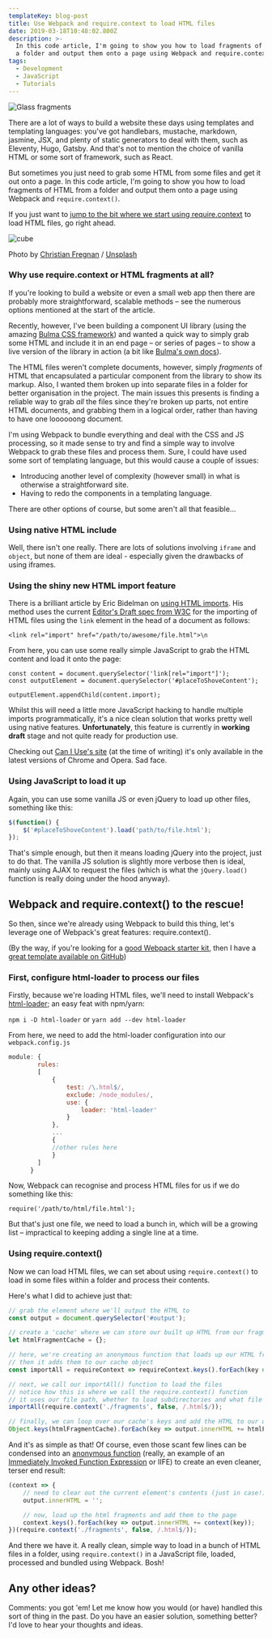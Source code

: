 ```yaml
---
templateKey: blog-post
title: Use Webpack and require.context to load HTML files
date: 2019-03-18T10:48:02.800Z
description: >-
  In this code article, I'm going to show you how to load fragments of HTML from
  a folder and output them onto a page using Webpack and require.context().
tags:
  - Development
  - JavaScript
  - Tutorials
---
```


![Glass fragments](/img/malcolm-lightbody-668615-unsplash-md.jpg)

There are a lot of ways to build a website these days using templates and templating languages: you've got handlebars, mustache, markdown, jasmine, JSX, and plenty of static generators to deal with them, such as Eleventy, Hugo, Gatsby. And that's not to mention the choice of vanilla HTML or some sort of framework, such as React.

But sometimes you just need to grab some HTML from some files and get it out onto a page. In this code article, I'm going to show you how to load fragments of HTML from a folder and output them onto a page using Webpack and `require.context()`.

If you just want to [jump to the bit where we start using require.context](#webpack-and-require-context-to-the-rescue) to load HTML files, go right ahead.

![cube](https://images.unsplash.com/photo-1529700215145-58542a1f36b6?ixlib=rb-1.2.1&q=80&fm=jpg&crop=entropy&cs=tinysrgb&w=1080&fit=max&ixid=eyJhcHBfaWQiOjExNzczfQ)

Photo by [Christian Fregnan](https://unsplash.com/@christianfregnan?utm_source=ghost&utm_medium=referral&utm_campaign=api-credit) / [Unsplash](https://unsplash.com/?utm_source=ghost&utm_medium=referral&utm_campaign=api-credit)

### Why use require.context or HTML fragments at all?

If you're looking to build a website or even a small web app then there are probably more straightforward, scalable methods – see the numerous options mentioned at the start of the article.

Recently, however, I've been building a component UI library (using the amazing [Bulma CSS framework](http://bulma.io/)) and wanted a quick way to simply grab some HTML and include it in an end page – or series of pages – to show a live version of the library in action (a bit like [Bulma's own docs](http://bulma.io/)).

The HTML files weren't complete documents, however, simply _fragments_ of HTML that encapsulated a particular component from the library to show its markup. Also, I wanted them broken up into separate files in a folder for better organisation in the project. The main issues this presents is finding a reliable way to grab _all_ the files since they're broken up parts, not entire HTML documents, and grabbing them in a logical order, rather than having to have one loooooong document.

I'm using Webpack to bundle everything and deal with the CSS and JS processing, so it made sense to try and find a simple way to involve Webpack to grab these files and process them. Sure, I could have used some sort of templating language, but this would cause a couple of issues:

*   Introducing another level of complexity (however small) in what is otherwise a straightforward site.
*   Having to redo the components in a templating language.

There are other options of course, but some aren't all that feasible...

### Using native HTML include

Well, there isn't one really. There are lots of solutions involving `iframe` and `object`, but none of them are ideal - especially given the drawbacks of using iframes.

### Using the shiny new HTML import feature

There is a brilliant article by Eric Bidelman on [using HTML imports](https://www.html5rocks.com/en/tutorials/webcomponents/imports/). His method uses the current [Editor's Draft spec from W3C](https://w3c.github.io/webcomponents/spec/imports/) for the importing of HTML files using the `link` element in the head of a document as follows:

```markup
<link rel="import" href="/path/to/awesome/file.html">\n
```

From here, you can use some really simple JavaScript to grab the HTML content and load it onto the page:

```markup
const content = document.querySelector('link[rel="import"]');
const outputElement = document.querySelector('#placeToShoveContent');

outputElement.appendChild(content.import);
```

Whilst this will need a little more JavaScript hacking to handle multiple imports programmatically, it's a nice clean solution that works pretty well using native features. **Unfortunately**, this feature is currently in **working draft** stage and not quite ready for production use.

Checking out [Can I Use's site](https://caniuse.com/#feat=imports) (at the time of writing) it's only available in the latest versions of Chrome and Opera. Sad face.

### Using JavaScript to load it up

Again, you can use some vanilla JS or even jQuery to load up other files, something like this:

```javascript
$(function() {
	$('#placeToShoveContent').load('path/to/file.html');
});
```

That's simple enough, but then it means loading jQuery into the project, just to do that. The vanilla JS solution is slightly more verbose then is ideal, mainly using AJAX to request the files (which is what the `jQuery.load()` function is really doing under the hood anyway).

<a name="webpack-and-require-context-to-the-rescue"></a>Webpack and require.context() to the rescue!
--------------------------------------------

So then, since we're already using Webpack to build this thing, let's leverage one of Webpack's great features: require.context().

(By the way, if you're looking for a [good Webpack starter kit](https://robkendal.co.uk/webpack-project-starter-kit/), then I have a [great template available on GitHub](https://github.com/bpk68/web-template))

### First, configure html-loader to process our files

Firstly, because we're loading HTML files, we'll need to install Webpack's [html-loader](https://webpack.js.org/loaders/html-loader/); an easy feat with npm/yarn:

`npm i -D html-loader` or `yarn add --dev html-loader`

From here, we need to add the html-loader configuration into our `webpack.config.js`

```javascript
module: {
        rules: 
        [
            {
                test: /\.html$/,
                exclude: /node_modules/,
                use: {
                    loader: 'html-loader'
                }
            },
            ...
            {
            //other rules here
            }
        ]
      }
```

Now, Webpack can recognise and process HTML files for us if we do something like this:

`require('/path/to/html/file.html');`

But that's just one file, we need to load a bunch in, which will be a growing list – impractical to keeping adding a single line at a time.

### Using require.context()

Now we can load HTML files, we can set about using `require.context()` to load in some files within a folder and process their contents.

Here's what I did to achieve just that:

```javascript
// grab the element where we'll output the HTML to
const output = document.querySelector('#output');

// create a 'cache' where we can store our built up HTML from our fragments
let htmlFragmentCache = {};

// here, we're creating an anonymous function that loads up our HTML fragments
// then it adds them to our cache object
const importAll = requireContext => requireContext.keys().forEach(key => htmlFragmentCache[key] = requireContext(key));

// next, we call our importAll() function to load the files
// notice how this is where we call the require.context() function
// it uses our file path, whether to load subdirectories and what file type to get
importAll(require.context('./fragments', false, /.html$/));

// finally, we can loop over our cache's keys and add the HTML to our output element
Object.keys(htmlFragmentCache).forEach(key => output.innerHTML += htmlFragmentCache[key]);
```

And it's as simple as that! Of course, even those scant few lines can be condensed into an [anonymous function](https://robkendal.co.uk/arrow-functions-in-javascript/) (really, an example of an [Immediately Invoked Function Expression](https://blog.mgechev.com/2012/08/29/self-invoking-functions-in-javascript-or-immediately-invoked-function-expression/) or IIFE) to create an even cleaner, terser end result:

```javascript
(context => {
	// need to clear out the current element's contents (just in case!)
	output.innerHTML = '';

	// now, load up the html fragments and add them to the page
	context.keys().forEach(key => output.innerHTML += context(key));
})(require.context('./fragments', false, /.html$/));
```

And there we have it. A really clean, simple way to load in a bunch of HTML files in a folder, using `require.context()` in a JavaScript file, loaded, processed and bundled using Webpack. Bosh!

Any other ideas?
----------------

Comments: you got 'em! Let me know how you would (or have) handled this sort of thing in the past. Do you have an easier solution, something better? I'd love to hear your thoughts and ideas.
